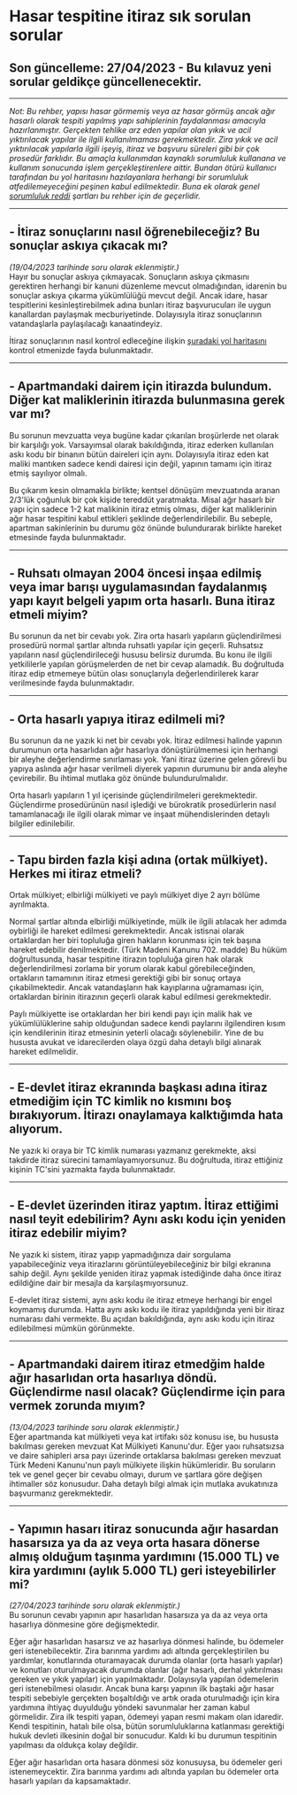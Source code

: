 # Hasar tespitine itiraz sık sorulan sorular 
## Son güncelleme: 27/04/2023 - Bu kılavuz yeni sorular geldikçe güncellenecektir.  
  
------
*Not: Bu rehber, yapısı hasar görmemiş veya az hasar görmüş ancak ağır hasarlı olarak tespiti yapılmış yapı sahiplerinin faydalanması amacıyla hazırlanmıştır. Gerçekten tehlike arz eden yapılar olan yıkık ve acil yıktırılacak yapılar ile ilgili kullanılmaması gerekmektedir. Zira yıkık ve acil yıktırılacak yapılarla ilgili işeyiş, itiraz ve başvuru süreleri gibi bir çok prosedür farklıdır. Bu amaçla kullanımdan kaynaklı sorumluluk kullanana ve kullanım sonucunda işlem gerçekleştirenlere aittir. Bundan ötürü kullanıcı tarafından bu yol haritasını hazılayanlara herhangi bir sorumluluk atfedilemeyeceğini peşinen kabul edilmektedir. Buna ek olarak genel [sorumluluk reddi](https://github.com/symbuzzer/samandag-deprem/blob/main/SORUMLULUK%20REDD%C4%B0.md) şartları bu rehber için de geçerlidir.*  
  
------
## - İtiraz sonuçlarını nasıl öğrenebileceğiz? Bu sonuçlar askıya çıkacak mı?  
*(19/04/2023 tarihinde soru olarak eklenmiştir.)*  
Hayır bu sonuçlar askıya çıkmayacak. Sonuçların askıya çıkmasını gerektiren herhangi bir kanuni düzenleme mevcut olmadığından, idarenin bu sonuçlar askıya çıkarma yükümlülüğü mevcut değil. Ancak idare, hasar tespitlerini kesinleştirebilmek adına bunları itiraz başvurucuları ile uygun kanallardan paylaşmak mecburiyetinde. Dolayısıyla itiraz sonuçlarının vatandaşlarla paylaşılacağı kanaatindeyiz.  
  
İtiraz sonuçlarının nasıl kontrol edleceğine ilişkin [şuradaki yol haritasını](https://github.com/symbuzzer/samandag-deprem/blob/main/8-%20Yol%20Haritas%C4%B1%20-%20%C4%B0tiraz%20sonu%C3%A7lar%C4%B1n%C4%B1n%20kontrol%C3%BC) kontrol etmenizde fayda bulunmaktadır.  
  
------
## - Apartmandaki dairem için itirazda bulundum. Diğer kat maliklerinin itirazda bulunmasına gerek var mı?
Bu sorunun mevzuatta veya bugüne kadar çıkarılan broşürlerde net olarak bir karşılığı yok. Varsayımsal olarak bakıldığında, itiraz ederken kullanılan askı kodu bir binanın bütün daireleri için aynı. Dolayısıyla itiraz eden kat maliki mantıken sadece kendi dairesi için değil, yapının tamamı için itiraz etmiş sayılıyor olmalı. 

Bu çıkarım kesin olmamakla birlikte; kentsel dönüşüm mevzuatında aranan 2/3'lük çoğunluk bir çok kişide tereddüt yaratmakta. Misal ağır hasarlı bir yapı için sadece 1-2 kat malikinin itiraz etmiş olması, diğer kat maliklerinin ağır hasar tespitini kabul ettikleri şeklinde değerlendirilebilir. Bu sebeple, apartman sakinlerinin bu durumu göz önünde bulundurarak birlikte hareket etmesinde fayda bulunmaktadır.
  
------
## - Ruhsatı olmayan 2004 öncesi inşaa edilmiş veya imar barışı uygulamasından faydalanmış yapı kayıt belgeli yapım orta hasarlı. Buna itiraz etmeli miyim?
Bu sorunun da net bir cevabı yok. Zira orta hasarlı yapıların güçlendirilmesi prosedürü normal şartlar altında ruhsatlı yapılar için geçerli. Ruhsatsız yapıların nasıl güçlendirileceği hususu belirsiz durumda. Bu konu ile ilgili yetkililerle yapılan görüşmelerden de net bir cevap alamadık. Bu doğrultuda itiraz edip etmemeye bütün olası sonuçlarıyla değerlendirilerek karar verilmesinde fayda bulunmaktadır.
  
------
## - Orta hasarlı yapıya itiraz edilmeli mi?
Bu sorunun da ne yazık ki net bir cevabı yok. İtiraz edilmesi halinde yapının durumunun orta hasarlıdan ağır hasarlıya dönüştürülmemesi için herhangi bir aleyhe değerlendirme sınırlaması yok. Yani itiraz üzerine gelen görevli bu yapıya aslında ağır hasar verilmeli diyerek yapının durumunu bir anda aleyhe çevirebilir. Bu ihtimal mutlaka göz önünde bulundurulmalıdır.

Orta hasarlı yapıların 1 yıl içerisinde güçlendirilmeleri gerekmektedir. Güçlendirme prosedürünün nasıl işlediği ve bürokratik prosedürlerin nasıl tamamlanacağı ile ilgili olarak mimar ve inşaat mühendislerinden detaylı bilgiler edinilebilir.
  
------
## - Tapu birden fazla kişi adına (ortak mülkiyet). Herkes mi itiraz etmeli?
Ortak mülkiyet; elbirliği mülkiyeti ve paylı mülkiyet diye 2 ayrı bölüme ayrılmakta. 

Normal şartlar altında elbirliği mülkiyetinde, mülk ile ilgili atılacak her adımda oybirliği ile hareket edilmesi gerekmektedir. Ancak istisnai olarak ortaklardan her biri topluluğa giren hakların korunması için tek başına hareket edebilir denilmektedir. (Türk Madeni Kanunu 702. madde) Bu hüküm doğrultusunda, hasar tespitine itirazın topluluğa giren hak olarak değerlendirilmesi zorlama bir yorum olarak kabul görebileceğinden, ortakların tamamının itiraz etmesi gerektiği gibi bir sonuç ortaya çıkabilmektedir. Ancak vatandaşların hak kayıplarına uğramaması için, ortaklardan birinin itirazının geçerli olarak kabul edilmesi gerekmektedir.

Paylı mülkiyette ise ortaklardan her biri kendi payı için malik hak ve yükümlülüklerine sahip olduğundan sadece kendi paylarını ilgilendiren kısım için kendilerinin itiraz etmesinin yeterli olacağı söylenebilir. Yine de bu hususta avukat ve idarecilerden olaya özgü daha detaylı bilgi alınarak hareket edilmelidir. 
  
------
## - E-devlet itiraz ekranında başkası adına itiraz etmediğim için TC kimlik no kısmını boş bırakıyorum. İtirazı onaylamaya kalktığımda hata alıyorum.
Ne yazık ki oraya bir TC kimlik numarası yazmanız gerekmekte, aksi takdirde itiraz sürecini tamamlayamıyorsunuz. Bu doğrultuda, itiraz ettiğiniz kişinin TC'sini yazmakta fayda bulunmaktadır. 
  
------
## - E-devlet üzerinden itiraz yaptım. İtiraz ettiğimi nasıl teyit edebilirim? Aynı askı kodu için yeniden itiraz edebilir miyim?
Ne yazık ki sistem, itiraz yapıp yapmadığınıza dair sorgulama yapabileceğiniz veya itirazlarını görüntüleyebileceğiniz bir bilgi ekranına sahip değil. Aynı şekilde yeniden itiraz yapmak istediğinde daha önce itiraz edildiğine dair bir mesajla da karşılaşmıyorsunuz.

E-devlet itiraz sistemi, aynı askı kodu ile itiraz etmeye herhangi bir engel koymamış durumda. Hatta aynı askı kodu ile itiraz yapıldığında yeni bir itiraz numarası dahi vermekte. Bu açıdan bakıldığında, aynı askı kodu için itiraz edilebilmesi mümkün görünmekte.
  
------
## - Apartmandaki dairem itiraz etmedğim halde ağır hasarlıdan orta hasarlıya döndü. Güçlendirme nasıl olacak? Güçlendirme için para vermek zorunda mıyım?  
*(13/04/2023 tarihinde soru olarak eklenmiştir.)*  
Eğer apartmanda kat mülkiyeti veya kat irtifakı söz konusu ise, bu hususta bakılması gereken mevzuat Kat Mülkiyeti Kanunu'dur. Eğer yaoı ruhsatsızsa ve daire sahipleri arsa payı üzerinde ortaklarsa bakılması gereken mevzuat Türk Medeni Kanunu'nun paylı mülkiyete ilişkin hükümleridir. Bu soruların tek ve genel geçer bir cevabu olmayı, durum ve şartlara göre değişen ihtimaller söz konusudur. Daha detaylı bilgi almak için mutlaka avukatınıza başvurmanız gerekmektedir.
  
------
## - Yapımın hasarı itiraz sonucunda ağır hasardan hasarsıza ya da az veya orta hasara dönerse almış olduğum taşınma yardımını (15.000 TL) ve kira yardımını (aylık 5.000 TL) geri isteyebilirler mi?
*(27/04/2023 tarihinde soru olarak eklenmiştir.)*  
Bu sorunun cevabı yapının apır hasarlıdan hasarsıza ya da az veya orta hasarlıya dönmesine göre değişmektedir.  

Eğer ağır hasarlıdan hasarsız ve az hasarlıya dönmesi halinde, bu ödemeler geri istenebilecektir. Zira barınma yardımı adı altında gerçekleştirilen bu yardımlar, konutlarında oturamayacak durumda olanlar (orta hasarlı yapılar) ve konutları oturulmayacak durumda olanlar (ağır hasarlı, derhal yıktırılması gereken ve yıkık yapılar) için yapılmaktadır. Dolayısıyla yapılan ödemelerin geri istenebilmesi olasıdır. Ancak buna karşı yapının ilk baştaki ağır hasar tespiti sebebiyle gerçekten boşaltıldığı ve artık orada oturulmadığı için kira yardımına ihtiyaç duyulduğu yöndeki savunmalar her zaman kabul görmelidir. Zira ilk tespiti yapan, ödemeyi yapan resmi makam olan idaredir. Kendi tespitinin, hatalı bile olsa, bütün sorumluluklarına katlanması gerektiği hukuk devleti ilkesinin doğal bir sonucudur. Kaldı ki bu durumun tespitinin yapılması da oldukça kolay değildir.

Eğer ağır hasarlıdan orta hasara dönmesi söz konusuysa, bu ödemeler geri istenemeycektir. Zira barınma yardımı adı altında yapılan bu ödemeler orta hasarlı yapıları da kapsamaktadır.
